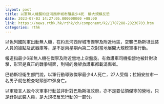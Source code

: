 ```yaml
---
layout: post
title: 以軍無人機襲約旦河西岸城市釀最少4死　稱大規模反恐
date: 2023-07-03 14:27:05.000000000 +08:00
link: https://news.rthk.hk/rthk/ch/component/k2/1707288-20230703.htm
categories: rthk
---
```


以色列國防軍出動無人機，在約旦河西岸城市傑寧及附近地區，空襲巴勒斯坦武裝人員的據點及武器庫等，是不足兩星期內第二次對當地展開大規模軍事行動。

報道指最少6架無人機在傑寧及附近營地上空盤旋。有救護車司機指營地被針對攻擊，形容是真正的戰爭場面，到場的幾架救護車都載滿傷者。

巴勒斯坦衛生部門說，以軍行動導致傑寧最少4人死亡，27人受傷；拉姆安拉市一名男子就在檢查站頭部中彈身亡。

以軍發言人說今次軍事行動並非針對巴勒斯坦政府，亦不是要佔領傑寧的營地，只是針對武裝人員，是大規模反恐行動的一部分。
